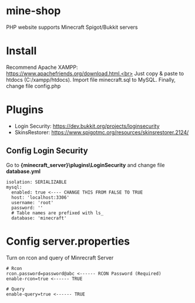 # mine-shop
PHP website supports Minecraft Spigot/Bukkit servers

# Install
Recommend Apache XAMPP: https://www.apachefriends.org/download.html.<br>
Just copy & paste to htdocs (C:/xampp/htdocs). Import file minecraft.sql to MySQL. Finally, change file config.php

# Plugins
- Login Security: https://dev.bukkit.org/projects/loginsecurity
- SkinsRestorer: https://www.spigotmc.org/resources/skinsrestorer.2124/

## Config Login Security
Go to **{minecraft_server}\plugins\LoginSecurity** and change file **database.yml**
```
isolation: SERIALIZABLE
mysql:
  enabled: true <---- CHANGE THIS FROM FALSE TO TRUE
  host: 'localhost:3306'
  username: 'root'
  password: ''
  # Table names are prefixed with ls_
  database: 'minecraft'
```

# Config server.properties
Turn on rcon and query of Minrecraft Server
```
# Rcon
rcon.password=password@abc <------ RCON Password (Required)
enable-rcon=true <------ TRUE

# Query
enable-query=true <------ TRUE
```
